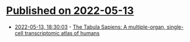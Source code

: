 # [Published on 2022-05-13](index.md)

* [2022-05-13, 18:30:03](https://news.ycombinator.com/item?id=31371004) - [The Tabula Sapiens: A multiple-organ, single-cell transcriptomic atlas of humans](https://www.science.org/doi/10.1126/science.abl4896)
